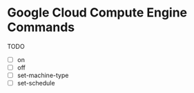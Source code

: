 # Google Cloud Compute Engine Commands

TODO

- [ ] on
- [ ] off
- [ ] set-machine-type
- [ ] set-schedule
